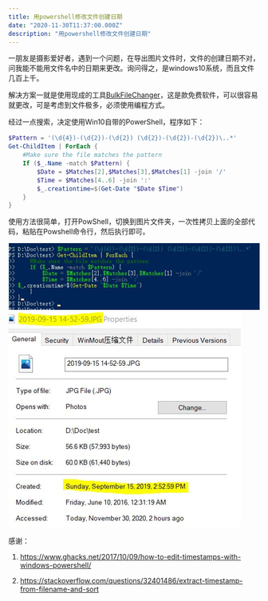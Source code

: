 ```yaml
---
title: 用powershell修改文件创建日期
date: "2020-11-30T11:37:00.000Z"
description: "用powershell修改文件创建日期"
---
```


一朋友是摄影爱好者，遇到一个问题，在导出图片文件时，文件的创建日期不对，问我能不能用文件名中的日期来更改。询问得之，是windows10系统，而且文件几百上千。

解决方案一就是使用现成的工具[BulkFileChanger](https://www.nirsoft.net/utils/bulk_file_changer.html)，这是款免费软件，可以很容易就更改，可是考虑到文件极多，必须使用编程方式。

经过一点搜索，决定使用Win10自带的PowerShell，程序如下：

```powershell
$Pattern = '(\d{4})-(\d{2})-(\d{2}) (\d{2})-(\d{2})-(\d{2})\..*'
Get-ChildItem | ForEach {
    #Make sure the file matches the pattern
    If ($_.Name -match $Pattern) {
        $Date = $Matches[2],$Matches[3],$Matches[1] -join '/'
        $Time = $Matches[4..6] -join ':'
		$_.creationtime=$(Get-Date "$Date $Time")
    }
}
```

使用方法很简单，打开PowShell，切换到图片文件夹，一次性拷贝上面的全部代码，粘贴在Powshell命令行，然后执行即可。

![命令行](powershell1.JPG)
![结果](powershell2.JPG)

感谢：

1. https://www.ghacks.net/2017/10/09/how-to-edit-timestamps-with-windows-powershell/

2. https://stackoverflow.com/questions/32401486/extract-timestamp-from-filename-and-sort

